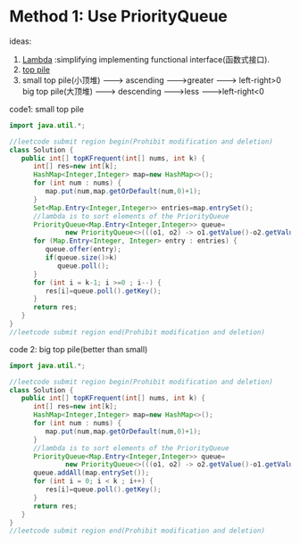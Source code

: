 # Method 1: Use PriorityQueue
ideas:
1. [Lambda](https://zhuanlan.zhihu.com/p/348680314) :simplifying
implementing functional interface(函数式接口).
2. [top pile](https://www.cnblogs.com/lanhaicode/p/10546257.html)
3. small top pile(小顶堆) ---> ascending --->greater ---> left-right>0<br>
   big top pile(大顶堆) ---> descending --->less --->left-right<0

code1: small top pile
```java
import java.util.*;

//leetcode submit region begin(Prohibit modification and deletion)
class Solution {
   public int[] topKFrequent(int[] nums, int k) {
      int[] res=new int[k];
      HashMap<Integer,Integer> map=new HashMap<>();
      for (int num : nums) {
         map.put(num,map.getOrDefault(num,0)+1);
      }
      Set<Map.Entry<Integer,Integer>> entries=map.entrySet();
      //lambda is to sort elements of the PriorityQueue
      PriorityQueue<Map.Entry<Integer,Integer>> queue=
              new PriorityQueue<>(((o1, o2) -> o1.getValue()-o2.getValue()));
      for (Map.Entry<Integer, Integer> entry : entries) {
         queue.offer(entry);
         if(queue.size()>k)
            queue.poll();
      }
      for (int i = k-1; i >=0 ; i--) {
         res[i]=queue.poll().getKey();
      }
      return res;
   }
}
//leetcode submit region end(Prohibit modification and deletion)
```

code 2: big top pile(better than small)
```java
import java.util.*;

//leetcode submit region begin(Prohibit modification and deletion)
class Solution {
   public int[] topKFrequent(int[] nums, int k) {
      int[] res=new int[k];
      HashMap<Integer,Integer> map=new HashMap<>();
      for (int num : nums) {
         map.put(num,map.getOrDefault(num,0)+1);
      }
      //lambda is to sort elements of the PriorityQueue
      PriorityQueue<Map.Entry<Integer,Integer>> queue=
              new PriorityQueue<>(((o1, o2) -> o2.getValue()-o1.getValue()));
      queue.addAll(map.entrySet());
      for (int i = 0; i < k ; i++) {
         res[i]=queue.poll().getKey();
      }
      return res;
   }
}
//leetcode submit region end(Prohibit modification and deletion)
```